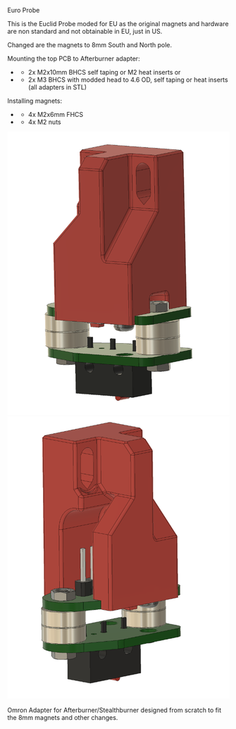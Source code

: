 Euro Probe

This is the Euclid Probe moded for EU as the original magnets and hardware are non standard and not obtainable in EU, just in US.

Changed are the magnets to 8mm South and North pole.

Mounting the top PCB to Afterburner adapter:
- - 2x M2x10mm BHCS self taping or M2 heat inserts 
or
- - 2x M3 BHCS with modded head to 4.6 OD, self taping or heat inserts (all adapters in STL)

Installing magnets:
- - 4x M2x6mm FHCS 
- - 4x M2 nuts


![PIC](Images/PIC2.png)
![PIC](Images/PIC3.png)

Omron Adapter for Afterburner/Stealthburner designed from scratch to fit the 8mm magnets and other changes.
